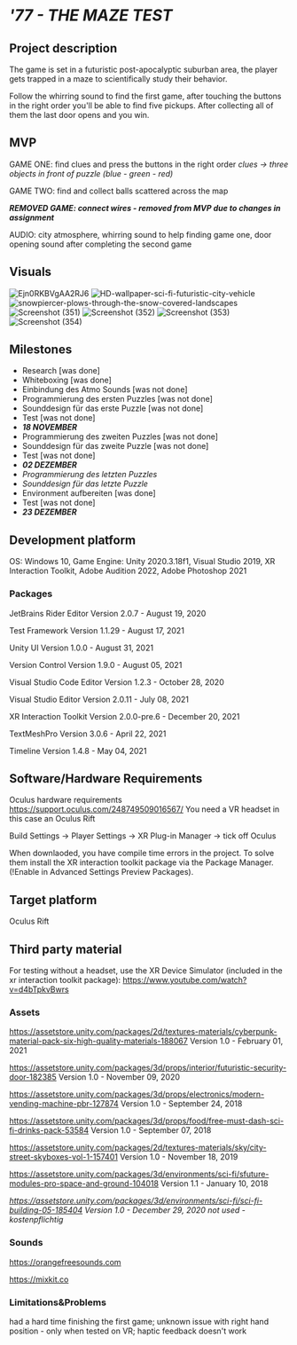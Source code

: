 # _'77 - THE MAZE TEST_

## Project description 
The game is set in a futuristic post-apocalyptic suburban area, the player gets trapped in a maze to scientifically study their behavior.

Follow the whirring sound to find the first game, after touching the buttons in the right order you'll be able to find five pickups. After collecting all of them the last door opens and you win.

## MVP
GAME ONE: find clues and press the buttons in the right order _clues -> three objects in front of puzzle (blue - green - red)_

GAME TWO: find and collect balls scattered across the map

***REMOVED GAME: connect wires - removed from MVP due to changes in assignment*** 

AUDIO: city atmosphere, whirring sound to help finding game one, door opening sound after completing the second game

## Visuals 
![Ejn0RKBVgAA2RJ6](https://user-images.githubusercontent.com/73108662/150232454-fb5cd909-c258-4760-909d-1f0db602f6ce.jpg)
![HD-wallpaper-sci-fi-futuristic-city-vehicle](https://user-images.githubusercontent.com/73108662/150232512-52177d99-2e26-4b3b-a367-ac9113fa7e7c.jpg)
![snowpiercer-plows-through-the-snow-covered-landscapes](https://user-images.githubusercontent.com/73108662/150232551-ae87d06e-ce78-42dd-8cdc-29cf1fb8cffa.jpg)
![Screenshot (351)](https://user-images.githubusercontent.com/73108662/151247151-ed98f68f-bfab-44a7-a34e-f87d4c9122ca.png)
![Screenshot (352)](https://user-images.githubusercontent.com/73108662/151319602-fa536385-7ab6-4f7c-8d18-5338dc9c5190.png)
![Screenshot (353)](https://user-images.githubusercontent.com/73108662/151319630-5bc55b71-800f-4fd0-bb4b-ba23974ef119.png)
![Screenshot (354)](https://user-images.githubusercontent.com/73108662/151319648-f03b5a44-3523-4161-893a-be42cf43cb95.png)




## Milestones
-	Research [was done]
-	Whiteboxing [was done]
-	Einbindung des Atmo Sounds [was not done]
-	Programmierung des ersten Puzzles [was not done]
-	Sounddesign für das erste Puzzle [was not done]
-	Test [was not done]
-	***18 NOVEMBER*** 
-	Programmierung des zweiten Puzzles [was not done]
-	Sounddesign für das zweite Puzzle [was not done]
-	Test [was not done]
-	***02 DEZEMBER***
-	_Programmierung des letzten Puzzles_
-	_Sounddesign für das letzte Puzzle_
-	Environment aufbereiten [was done]
-	Test [was not done]
-	***23 DEZEMBER***

## Development platform 
OS: Windows 10, Game Engine: Unity 2020.3.18f1, Visual Studio 2019, XR Interaction Toolkit, Adobe Audition 2022, Adobe Photoshop 2021
### Packages
JetBrains Rider Editor Version 2.0.7 - August 19, 2020

Test Framework Version 1.1.29 - August 17, 2021

Unity UI Version 1.0.0 - August 31, 2021

Version Control Version 1.9.0 - August 05, 2021

Visual Studio Code Editor Version 1.2.3 - October 28, 2020

Visual Studio Editor Version 2.0.11 - July 08, 2021

XR Interaction Toolkit Version 2.0.0-pre.6 - December 20, 2021

TextMeshPro Version 3.0.6 - April 22, 2021

Timeline Version 1.4.8 - May 04, 2021

## Software/Hardware Requirements
Oculus hardware requirements https://support.oculus.com/248749509016567/
You need a VR headset in this case an Oculus Rift

Build Settings -> Player Settings -> XR Plug-in Manager -> tick off Oculus

When downlaoded, you have compile time errors in the project. To solve them install the XR interaction toolkit package via the Package Manager. (!Enable in Advanced Settings Preview Packages).

## Target platform 
Oculus Rift


## Third party material 
For testing without a headset, use the XR Device Simulator (included in the xr interaction toolkit package):  https://www.youtube.com/watch?v=d4bTpkvBwrs

### Assets
https://assetstore.unity.com/packages/2d/textures-materials/cyberpunk-material-pack-six-high-quality-materials-188067 Version 1.0 - February 01, 2021

https://assetstore.unity.com/packages/3d/props/interior/futuristic-security-door-182385 Version 1.0 - November 09, 2020

https://assetstore.unity.com/packages/3d/props/electronics/modern-vending-machine-pbr-127874 Version 1.0 - September 24, 2018

https://assetstore.unity.com/packages/3d/props/food/free-must-dash-sci-fi-drinks-pack-53584 Version 1.0 - September 07, 2018

https://assetstore.unity.com/packages/2d/textures-materials/sky/city-street-skyboxes-vol-1-157401 Version 1.0 - November 18, 2019

https://assetstore.unity.com/packages/3d/environments/sci-fi/sfuture-modules-pro-space-and-ground-104018 Version 1.1 - January 10, 2018

_https://assetstore.unity.com/packages/3d/environments/sci-fi/sci-fi-building-05-185404 Version 1.0 - December 29, 2020 not used - kostenpflichtig_

### Sounds
https://orangefreesounds.com

https://mixkit.co

### Limitations&Problems 
had a hard time finishing the first game; unknown issue with right hand position - only when tested on VR; haptic feedback doesn't work

